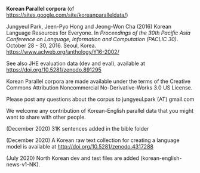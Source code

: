 **Korean Parallel corpora** (of https://sites.google.com/site/koreanparalleldata/) 

Jungyeul Park, Jeen-Pyo Hong and  Jeong-Won Cha (2016) Korean Language Resources for Everyone. In *Proceedings of the 30th Pacific Asia Conference on Language, Information and Computation (PACLIC 30)*. October 28 - 30, 2016. Seoul, Korea. https://www.aclweb.org/anthology/Y16-2002/

See also JHE evaluation data (dev and eval), available at https://doi.org/10.5281/zenodo.891295

Korean Parallel corpora are made available under the terms of the Creative Commons Attribution Noncommercial No-Derivative-Works 3.0 US License. 

Please post any questions about the corpus to jungyeul.park (AT) gmail.com

We welcome any contribution of Korean-English parallel data that you might want to share with other people. 

(December 2020) 31K sentences added in the bible folder

(December 2020) A Korean raw text collection for creating a language model is available at http://doi.org/10.5281/zenodo.4317288

(July 2020) North Korean dev and test files are added (korean-english-news-v1-NK). 
